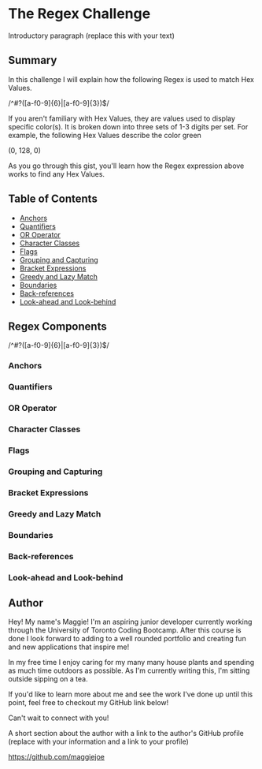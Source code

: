 # The Regex Challenge

Introductory paragraph (replace this with your text)

## Summary

In this challenge I will explain how the following Regex is used to match Hex Values. 

/^#?([a-f0-9]{6}|[a-f0-9]{3})$/

If you aren't familiary with Hex Values, they are values used to display specific color(s). It is broken down into three sets of 1-3 digits per set. For example, the following Hex Values describe the color green 

(0, 128, 0)

As you go through this gist, you'll learn how the Regex expression above works to find any Hex Values.

## Table of Contents

- [Anchors](#anchors)
- [Quantifiers](#quantifiers)
- [OR Operator](#or-operator)
- [Character Classes](#character-classes)
- [Flags](#flags)
- [Grouping and Capturing](#grouping-and-capturing)
- [Bracket Expressions](#bracket-expressions)
- [Greedy and Lazy Match](#greedy-and-lazy-match)
- [Boundaries](#boundaries)
- [Back-references](#back-references)
- [Look-ahead and Look-behind](#look-ahead-and-look-behind)

## Regex Components

/^#?([a-f0-9]{6}|[a-f0-9]{3})$/

### Anchors

### Quantifiers

### OR Operator

### Character Classes

### Flags

### Grouping and Capturing

### Bracket Expressions

### Greedy and Lazy Match

### Boundaries

### Back-references

### Look-ahead and Look-behind

## Author

Hey! My name's Maggie! I'm an aspiring junior developer currently working through the University of Toronto Coding Bootcamp. After this course is done I look forward to adding to a well rounded portfolio and creating fun and new applications that inspire me!

In my free time I enjoy caring for my many many house plants and spending as much time outdoors as possible. As I'm currently writing this, I'm sitting outside sipping on a tea. 

If you'd like to learn more about me and see the work I've done up until this point, feel free to checkout my GitHub link below!

Can't wait to connect with you!

A short section about the author with a link to the author's GitHub profile (replace with your information and a link to your profile)

https://github.com/maggiejoe